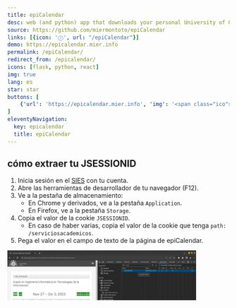 ```yaml
---
title: epiCalendar
desc: web (and python) app that downloads your personal University of Oviedo calendar in ICS or CSV format.
source: https://github.com/miermontoto/epiCalendar
links: [{icon: 'ⓘ', url: "/epiCalendar"}]
demo: https://epicalendar.mier.info
permalink: /epiCalendar/
redirect_from: /epicalendar/
icons: [flask, python, react]
img: true
lang: es
star: star
buttons: [
    {'url': 'https://epicalendar.mier.info', 'img': '<span class="ico">🌐</span>', 'text': 'página web'}
]
eleventyNavigation:
  key: epicalendar
  title: epiCalendar
---
```


## cómo extraer tu JSESSIONID
1. Inicia sesión en el [SIES](https://sies.uniovi.es/serviciosacademicos/) con tu cuenta.
2. Abre las herramientas de desarrollador de tu navegador (F12).
3. Ve a la pestaña de almacenamiento:
    - En Chrome y derivados, ve a la pestaña `Application`.
    - En Firefox, ve a la pestaña `Storage`.
4. Copia el valor de la cookie `JSESSIONID`.
    - En caso de haber varias, copia el valor de la cookie que tenga `path: /serviciosacademicos`.
5. Pega el valor en el campo de texto de la página de epiCalendar.

<img src="/assets/media/jsessionid.png" width="85%" alt="imagen de cómo extrar la cookie JSESSIONID de tu navegador">
